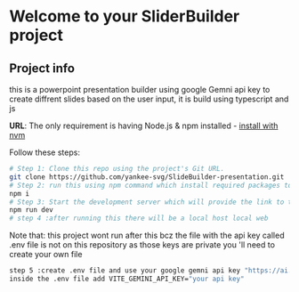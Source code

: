 # Welcome to your SliderBuilder project

## Project info
this is a powerpoint presentation builder using google Gemni api key to create diffrent slides based on the user input,
it is build using typescript and js

**URL**: 
The only requirement is having Node.js & npm installed - [install with nvm](https://github.com/nvm-sh/nvm#installing-and-updating)

Follow these steps:

```sh
# Step 1: Clone this repo using the project's Git URL.
git clone https://github.com/yankee-svg/SlideBuilder-presentation.git
# Step 2: run this using npm command which install required packages to run this project which are in package.json file
npm i
# Step 3: Start the development server which will provide the link to the local website
npm run dev
# step 4 :after running this there will be a local host local web
````
Note that: this project wont run after this bcz the file with the api key called .env file is not on this repository as those keys are private
you 'll need to create your own file 
```sh
step 5 :create .env file and use your google gemni api key "https://ai.google.dev/gemini-api/docs/api-key"
inside the .env file add VITE_GEMINI_API_KEY="your api key"

